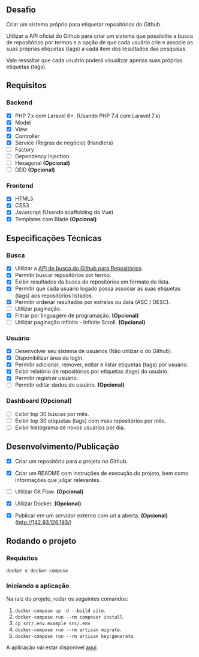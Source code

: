 ## Desafio

Criar um sistema próprio para etiquetar repositórios do Github.

Utilizar a API oficial do Github para criar um sistema que possibilite a busca de repositórios por termos e a opção de que cada usuário crie e associe as suas próprias etiquetas (tags) a cada item dos resultados das pesquisas.

Vale ressaltar que cada usuário poderá visualizar apenas suas próprias etiquetas (tags).

## Requisitos
### Backend
- [x] PHP 7.x com Laravel 6+. (Usando PHP 7.4 com Laravel 7.x)
- [x] Model
- [x] View
- [x] Controller
- [x] Service (Regras de negócio) (Handlers)
- [ ] Factory
- [ ] Dependency Injection
- [ ] Hexagonal **(Opcional)**
- [ ] DDD **(Opcional)**

### Frontend
- [x] HTML5
- [x] CSS3
- [x] Javascript (Usando scaffolding do Vue)
- [x] Templates com Blade **(Opcional)**

## Especificações Técnicas
### Busca
- [x] Utilizar a [API de busca do Github para Repositórios](https://docs.github.com/en/free-pro-team@latest/rest/reference/search#search-repositories).
- [x] Permitir buscar repositórios por termo.
- [x] Exibir resultados da busca de repositórios em formato de lista.
- [x] Permitir que cada usuário logado possa associar as suas etiquetas (tags) aos repositórios listados.
- [x] Permitir ordenar resultados por estrelas ou data (ASC / DESC).
- [ ] Utilizar paginação.
- [x] Filtrar por linguagem de programação. **(Opcional)**
- [ ] Utilizar paginação infinita - Infinite Scroll. **(Opcional)**

### Usuário
- [x] Desenvolver seu sistema de usuários (Não utilizar o do Github).
- [x] Disponibilizar área de login.
- [x] Permitir adicionar, remover, editar e listar etiquetas (tags) por usuário.
- [x] Exibir relatório de repositórios por etiquetas (tags) do usuário.
- [x] Permitir registrar usuário.
- [ ] Permitir editar dados do usuário. **(Opcional)**

### Dashboard **(Opcional)**
- [ ] Exibir top 30 buscas por mês.
- [ ] Exibir top 30 etiquetas (tags) com mais repositórios por mês.
- [ ] Exibir histograma de novos usuários por dia.

## Desenvolvimento/Publicação
- [x] Criar um repositório para o projeto no Github.
- [x] Criar um README com instruções de execução do projeto, bem como informações que julgar relevantes.
- [ ] Utilizar Git Flow. **(Opcional)**
- [x] Utilizar Docker. **(Opcional)**
- [x] Publicar em um servidor externo com url a aberta. **(Opcional)** (http://142.93.126.193/)


## Rodando o projeto
### Requisitos
``docker e docker-compose``

### Iniciando a aplicação
Na raiz do projeto, rodar os seguintes comandos:
1. ``docker-compose up -d --build site``.
2. ``docker-compose run --rm composer install``.
3. ``cp src/.env.example src/.env``
4. ``docker-compose run --rm artisan migrate``.
5. ``docker-compose run --rm artisan key:generate``.

A aplicação vai estar disponível [aqui](http://localhost:8080).
